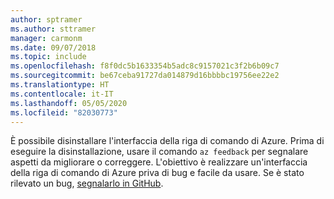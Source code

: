 ```yaml
---
author: sptramer
ms.author: sttramer
manager: carmonm
ms.date: 09/07/2018
ms.topic: include
ms.openlocfilehash: f8f0dc5b1633354b5adc8c9157021c3f2b6b09c7
ms.sourcegitcommit: be67ceba91727da014879d16bbbbc19756ee22e2
ms.translationtype: HT
ms.contentlocale: it-IT
ms.lasthandoff: 05/05/2020
ms.locfileid: "82030773"
---
```

È possibile disinstallare l'interfaccia della riga di comando di Azure. Prima di eseguire la disinstallazione, usare il comando `az feedback` per segnalare aspetti da migliorare o correggere. L'obiettivo è realizzare un'interfaccia della riga di comando di Azure priva di bug e facile da usare. Se è stato rilevato un bug, [segnalarlo in GitHub](https://github.com/Azure/azure-cli/issues).
